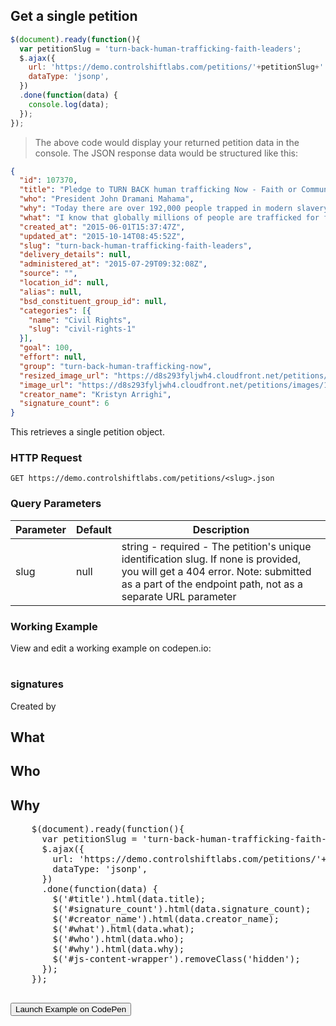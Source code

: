 ## Get a single petition

```js
$(document).ready(function(){
  var petitionSlug = 'turn-back-human-trafficking-faith-leaders';
  $.ajax({
    url: 'https://demo.controlshiftlabs.com/petitions/'+petitionSlug+'.json',
    dataType: 'jsonp',
  })
  .done(function(data) {
    console.log(data);
  });
});
```

> The above code would display your returned petition data in the console.  The JSON response data would be structured like this:

```json
{
  "id": 107370,
  "title": "Pledge to TURN BACK human trafficking Now - Faith or Community Leaders",
  "who": "President John Dramani Mahama",
  "why": "Today there are over 192,000 people trapped in modern slavery in Ghana [1]. Denied of their rights to education and often lacking parental care or support, over 1.8 million Ghanaian children are working rather than in school (21.8% of the population). Of these an estimated 1.2 million are forced to undertake hazardous child labour including mining, fishing and domestic slavery [3].\r\n\r\nThe experience of Kwesi is a typical example. Following the death of his father, Kwesi’s mother borrowed money to pay for the funeral. Faced with a debt she was unable to pay her creditor threatened her with jail unless she gave up her son as a labourer.  Kwesi was trafficked to Lake Volta to work as a “fisher boy”. and for the next three years, Kwesi worked for an average of 18 hours per day with little rest, no pay and only enough food to give him the energy for more work. By the time we found Kwesi and rescued him, he had suffered extensive emotional and physical abuse and partially lost sight in his left eye. \r\n\r\nOver 21,000 children like Kwesi, many of them trafficked, are trapped in hazardous labour on Lake Volta in Ghana[2]. We are working hard to bring them home, but want to ensure no one is trafficked in the first place. Please help fulfil the wish made by Kwesi when he gained his freedom: “I want the world to know that no child should be sent into slavery”.\r\n\r\n[1]. http://www.globalslaveryindex.org/ 2014\r\n[2].International Labour Organisation/International Programme on Elimination of Child Labour (ILO/IPEC) Analytical Study on Child Labour In Lake Volta Fishing in Ghana\r\n[3].Ghana Living Standard Survey 6 (GLSS 6): Child Labour Report by Ghana Statistical Services, 2014",
  "what": "I know that globally millions of people are trafficked for forced labour and sexual exploitation and that Ghana is a source, transit and destination country for this social evil. The concerns raised by Parliament recently, about men, women, and children who are trafficked and subjected to forced labor and sexual exploitation human points to the need for everyone to take action.\r\n\r\nI hereby pledge to TURN BACK human trafficking. \r\n•\tI will be vigilant of suspicious movement of children and vulnerable people, victims of bonded labour and of children working when they should be in school \r\n•\tI promise to always report my concerns to the appropriate authorities as quickly as possible.\r\n\r\nAs a faith or community leader, I promise to warn my congregation of the dangers of child trafficking, and support them in reporting any suspicions they have.",
  "created_at": "2015-06-01T15:37:47Z",
  "updated_at": "2015-10-14T08:45:52Z",
  "slug": "turn-back-human-trafficking-faith-leaders",
  "delivery_details": null,
  "administered_at": "2015-07-29T09:32:08Z",
  "source": "",
  "location_id": null,
  "alias": null,
  "bsd_constituent_group_id": null,
  "categories": [{
    "name": "Civil Rights",
    "slug": "civil-rights-1"
  }],
  "goal": 100,
  "effort": null,
  "group": "turn-back-human-trafficking-now",
  "resized_image_url": "https://d8s293fyljwh4.cloudfront.net/petitions/images/107370/hero/Untitled.png?1433187465",
  "image_url": "https://d8s293fyljwh4.cloudfront.net/petitions/images/107370/original/Untitled.png?1433187465",
  "creator_name": "Kristyn Arrighi",
  "signature_count": 6
}
```

This retrieves a single petition object.

### HTTP Request

`GET https://demo.controlshiftlabs.com/petitions/<slug>.json`

### Query Parameters

Parameter | Default | Description
--------- | ------- | -----------
slug | null | string - required - The petition's unique identification slug. If none is provided, you will get a 404 error. Note: submitted as a part of the endpoint path, not as a separate URL parameter

### Working Example

View and edit a working example on codepen.io:

<div class="js-codepen-data hidden" data-title="ControlShift Labs: Single Petition Example">
  <div class="codepen-html">
    <div id="js-content-wrapper" class="hidden">
      <h1 id="title"></h1>
      <h3><span id="signature_count"></span> signatures</h3>
      <p>Created by <span id="creator_name"></span></p>
      <h2>What</h2>
      <p id="what"></p>
      <h2>Who</h2>
      <p id="who"></p>
      <h2>Why</h2>
      <p id="why"></p>
    </div>
  </div>
  <pre class="codepen-js">
    $(document).ready(function(){
      var petitionSlug = 'turn-back-human-trafficking-faith-leaders';
      $.ajax({
        url: 'https://demo.controlshiftlabs.com/petitions/'+petitionSlug+'.json',
        dataType: 'jsonp',
      })
      .done(function(data) {
        $('#title').html(data.title);
        $('#signature_count').html(data.signature_count);
        $('#creator_name').html(data.creator_name);
        $('#what').html(data.what);
        $('#who').html(data.who);
        $('#why').html(data.why);
        $('#js-content-wrapper').removeClass('hidden');
      });
    });
  </pre>
</div>

<form action="https://codepen.io/pen/define" method="POST" target="_blank" class="hidden">
  <input type="hidden" name="data" class="js-data" value="">
  <input type="submit" value="Launch Example on CodePen">
</form>

